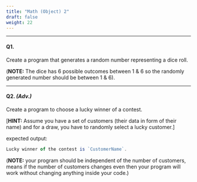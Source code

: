 ```yaml
---
title: "Math (Object) 2"
draft: false
weight: 22
---
```


---

#### Q1.

Create a program that generates a random number representing a dice roll.

(**NOTE:** The dice has 6 possible outcomes between 1 & 6 so the randomly generated number should be between 1 & 6).

---

#### Q2. _(Adv.)_

Create a program to choose a lucky winner of a contest.

[**HINT:** Assume you have a set of customers (their data in form of their name) and for a draw, you have to randomly select a lucky customer.]

expected output: 

```jsx
Lucky winner of the contest is `CustomerName`.
```

(**NOTE:** your program should be independent of the number of customers, means if the number of customers changes even then your program will work without changing anything inside your code.)